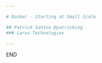 ```yaml
---

# Docker - Starting at Small Scale

## Patrick Santos @patrickceg
### Larus Technologies

---
```


END